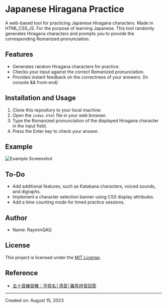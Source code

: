 # Japanese Hiragana Practice

A web-based tool for practicing Japanese Hiragana characters. Made in HTML,CSS,JS. For the purpose of learning Japanese. This tool randomly generates Hiragana characters and prompts you to provide the corresponding Romanized pronunciation.

## Features

- Generates random Hiragana characters for practice.
- Checks your input against the correct Romanized pronunciation.
- Provides instant feedback on the correctness of your answers. (In console && front-end)

## Installation and Usage

1. Clone this repository to your local machine.
2. Open the `index.html` file in your web browser.
3. Type the Romanized pronunciation of the displayed Hiragana character in the input field.
4. Press the Enter key to check your answer.

## Example

![Example Screenshot](screenshot.png)

## To-Do

- Add additional features, such as Katakana characters, voiced sounds, and digraphs.
- Implement a character selection banner using CSS display attributes.
- Add a time counting mode for timed practice sessions.

## Author

- Name: RayminQAQ

## License

This project is licensed under the [MIT License](LICENSE).

## Reference
- [五十音練習機：平假名│清音│羅馬拼音回答](https://www.sigure.tw/quiz/practice/50/hira-seion-roma.php)

---

Created on: August 15, 2023
